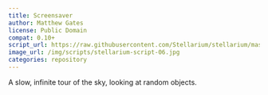 ```yaml
---
title: Screensaver
author: Matthew Gates
license: Public Domain
compat: 0.10+
script_url: https://raw.githubusercontent.com/Stellarium/stellarium/master/scripts/screensaver.ssc
image_url: /img/scripts/stellarium-script-06.jpg
categories: repository
---
```

A slow, infinite tour of the sky, looking at random objects.